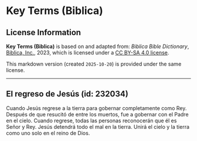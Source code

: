 # Key Terms (Biblica)

## License Information

**Key Terms (Biblica)** is based on and adapted from: _Biblica Bible Dictionary_, [Biblica, Inc.](https://www.biblica.com/), 2023, which is licensed under a [CC BY-SA 4.0 license](https://creativecommons.org/licenses/by-sa/4.0/legalcode.en).

This markdown version (created `2025-10-20`) is provided under the same license.



--------------------------------

## El regreso de Jesús (id: 232034)

Cuando Jesús regrese a la tierra para gobernar completamente como Rey. Después de que resucitó de entre los muertos, fue a gobernar con el Padre en el cielo. Cuando regrese, todas las personas reconocerán que él es Señor y Rey. Jesús detendrá todo el mal en la tierra. Unirá el cielo y la tierra como uno solo en el reino de Dios.


